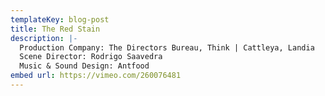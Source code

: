```yaml
---
templateKey: blog-post
title: The Red Stain
description: |-
  Production Company: The Directors Bureau, Think | Cattleya, Landia
  Scene Director: Rodrigo Saavedra
  Music & Sound Design: Antfood
embed url: https://vimeo.com/260076481
---
```

